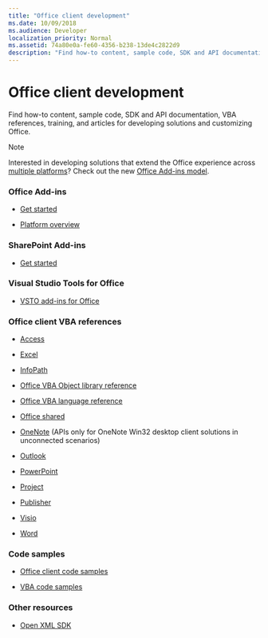 ```yaml
---
title: "Office client development"
ms.date: 10/09/2018
ms.audience: Developer
localization_priority: Normal
ms.assetid: 74a80e0a-fe60-4356-b238-13de4c2822d9
description: "Find how-to content, sample code, SDK and API documentation, VBA references, training, and articles for developing solutions and customizing Office."
---
```


# Office client development

Find how-to content, sample code, SDK and API documentation, VBA references, training, and articles for developing solutions and customizing Office.
  
> [!NOTE]
> Interested in developing solutions that extend the Office experience across [multiple platforms](https://docs.microsoft.com/office/dev/add-ins/overview/office-add-in-availability)? Check out the new [Office Add-ins model](https://docs.microsoft.com/office/dev/add-ins/). 

  
### Office Add-ins
  
- [Get started](https://docs.microsoft.com/office/dev/add-ins/)
  
- [Platform overview](https://docs.microsoft.com/office/dev/add-ins/overview/office-add-ins)
  
### SharePoint Add-ins
  
- [Get started](https://docs.microsoft.com/sharepoint/dev/sp-add-ins/sharepoint-add-ins)
  
### Visual Studio Tools for Office
  
- [VSTO add-ins for Office](https://docs.microsoft.com/visualstudio/vsto/create-vsto-add-ins-for-office-by-using-visual-studio?view=vs-2017)
  
### Office client VBA references
  
- [Access](access/access-home.md)
  
- [Excel](excel/excel-home.md)
  
- [InfoPath](infopath/infopath-home.md)
  
- [Office VBA Object library reference](https://docs.microsoft.com/office/vba/api/overview/library-reference)
  
- [Office VBA language reference](https://docs.microsoft.com/office/vba/api/overview/language-reference)
  
- [Office shared](shared/office-shared.md)
  
- [OneNote](onenote/onenote-home.md) (APIs only for OneNote Win32 desktop client solutions in unconnected scenarios) 
  
- [Outlook](outlook/outlook-home.md)
  
- [PowerPoint](powerpoint-home.md)
  
- [Project](project/project-home.md)
  
- [Publisher](publisher-home.md)
  
- [Visio](visio/visio-home.md)
  
- [Word](word/word-home.md)
  
### Code samples
  
- [Office client code samples](https://developer.microsoft.com/office/gallery/?filterBy=Samples)
  
- [VBA code samples](https://code.msdn.microsoft.com/office/site/search?query=VBA&f%5B0%5D.Value=VBA&f%5B0%5D.Type=SearchText&ac=4)
  
### Other resources
  
- [Open XML SDK](https://docs.microsoft.com/office/open-xml/open-xml-sdk)
  

